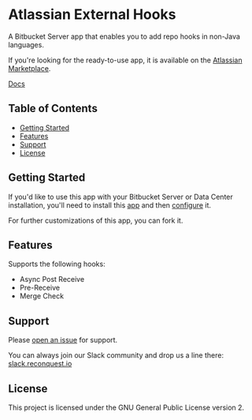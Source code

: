 # Atlassian External Hooks 
A Bitbucket Server app that enables you to add repo hooks in non-Java languages.

If you're looking for the ready-to-use app, it is available on the [Atlassian Marketplace](https://marketplace.atlassian.com/1211631).

[Docs](https://external-hooks.reconquest.io/)

## Table of Contents 
* [Getting Started](#getting-started)
* [Features](#features)
* [Support](#support)
* [License](#license)

## Getting Started
If you'd like to use this app with your Bitbucket Server or Data Center installation, you'll need to install this [app](https://marketplace.atlassian.com/1211631) and then [configure](https://github.com/reconquest/atlassian-external-hooks/wiki/Configuration) it.

For further customizations of this app, you can fork it.

## Features
Supports the following hooks:
* Async Post Receive
* Pre-Receive
* Merge Check

## Support

Please [open an issue](https://github.com/reconquest/atlassian-external-hooks/issues/new) for support.

You can always join our Slack community and drop us a line there: [slack.reconquest.io](https://slack.reconquest.io/)

## License
This project is licensed under the GNU General Public License version 2.
